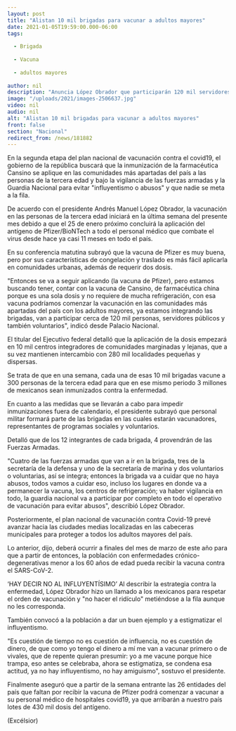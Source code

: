 ```yaml
---
layout: post
title: "Alistan 10 mil brigadas para vacunar a adultos mayores"
date: 2021-01-05T19:59:00.000-06:00
tags:
  
  - Brigada
  
  - Vacuna
  
  - adultos mayores
  
author: nil
description: "Anuncia López Obrador que participarán 120 mil servidores públicos y voluntarios; cada grupo vacunaría a 300 personas de la tercera edad a la semana; llama a acabar con ‘influyentismos"
image: "/uploads/2021/images-2506637.jpg"
video: nil
audio: nil
alt: "Alistan 10 mil brigadas para vacunar a adultos mayores"
front: false
section: "Nacional"
redirect_from: /news/181882
---
```


En la segunda etapa del plan nacional de vacunación contra el covid19, el gobierno de la república buscará que la inmunización de la farmacéutica Cansino se aplique en las comunidades más apartadas del país a las personas de la tercera edad y bajo la vigilancia de las fuerzas armadas y la Guardia Nacional para evitar "influyentismo o abusos" y que nadie se meta a la fila.

De acuerdo con el presidente Andrés Manuel López Obrador, la vacunación en las personas de la tercera edad iniciará en la última semana del presente mes debido a que el 25 de enero próximo concluirá la aplicación del antígeno de Pfizer/BioNTech a todo el personal médico que combate el virus desde hace ya casi 11 meses en todo el país.

En su conferencia matutina subrayó que la vacuna de Pfizer es muy buena, pero por sus características de congelación y traslado es más fácil aplicarla en comunidades urbanas, además de requerir dos dosis.

"Entonces se va a seguir aplicando (la vacuna de Pfizer), pero estamos buscando tener, contar con la vacuna de Cansino, de farmacéutica china porque es una sola dosis y no requiere de mucha refrigeración, con esa vacuna podríamos comenzar la vacunación en las comunidades más apartadas del país con los adultos mayores, ya estamos integrando las brigadas, van a participar cerca de 120 mil personas, servidores públicos y también voluntarios", indicó desde Palacio Nacional.

El titular del Ejecutivo federal detalló que la aplicación de la dosis empezará en 10 mil centros integradores de comunidades marginadas y lejanas, que a su vez mantienen intercambio con 280 mil localidades pequeñas y dispersas.

Se trata de que en una semana, cada una de esas 10 mil brigadas vacune a 300 personas de la tercera edad para que en ese mismo periodo 3 millones de mexicanos sean inmunizados contra la enfermedad.

En cuanto a las medidas que se llevarán a cabo para impedir inmunizaciones fuera de calendario, el presidente subrayó que personal militar formará parte de las brigadas en las cuales estarán vacunadores, representantes de programas sociales y voluntarios.

Detalló que de los 12 integrantes de cada brigada, 4 provendrán de las Fuerzas Armadas.

"Cuatro de las fuerzas armadas que van a ir en la brigada, tres de la secretaría de la defensa y uno de la secretaría de marina y dos voluntarios o voluntarias, así se integra; entonces la brigada va a cuidar que no haya abusos, todos vamos a cuidar eso, incluso los lugares en donde va a permanecer la vacuna, los centros de refrigeración; va haber vigilancia en todo, la guardia nacional va a participar por completo en todo el operativo de vacunación para evitar abusos", describió López Obrador.

Posteriormente, el plan nacional de vacunación contra Covid-19 prevé avanzar hacia las ciudades medias localizadas en las cabeceras municipales para proteger a todos los adultos mayores del país.

Lo anterior, dijo, deberá ocurrir a finales del mes de marzo de este año para que a partir de entonces, la población con enfermedades crónico-degenerativas menor a los 60 años de edad pueda recibir la vacuna contra el SARS-CoV-2.

 

‘HAY DECIR NO AL INFLUYENTÍSIMO’
Al describir la estrategia contra la enfermedad, López Obrador hizo un llamado a los mexicanos para respetar el orden de vacunación y "no hacer el ridículo" metiéndose a la fila aunque no les corresponda.

También convocó a la población a dar un buen ejemplo y a estigmatizar el influyentismo.

"Es cuestión de tiempo no es cuestión de influencia, no es cuestión de dinero, de que como yo tengo el dinero a mí me van a vacunar primero o de vivales, que de repente quieran presumir: yo a me vacune porque hice trampa, eso antes se celebraba, ahora se estigmatiza, se condena esa actitud, ya no hay influyentismo, no hay amiguismo", sostuvo el presidente.

Finalmente aseguró que a partir de la semana entrante las 26 entidades del país que faltan por recibir la vacuna de Pfizer podrá comenzar a vacunar a su personal médico de hospitales covid19, ya que arribarán a nuestro país lotes de 430 mil dosis del antígeno.

(Excélsior)